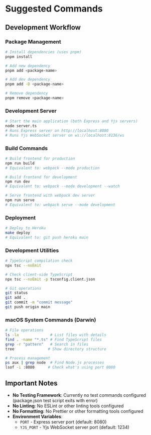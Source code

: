 # Suggested Commands

## Development Workflow

### Package Management
```bash
# Install dependencies (uses pnpm)
pnpm install

# Add new dependency
pnpm add <package-name>

# Add dev dependency  
pnpm add -D <package-name>

# Remove dependency
pnpm remove <package-name>
```

### Development Server
```bash
# Start the main application (both Express and Yjs servers)
node server.ts
# Runs Express server on http://localhost:8080
# Runs Yjs WebSocket server on ws://localhost:8136/ws
```

### Build Commands
```bash
# Build frontend for production
npm run build
# Equivalent to: webpack --mode production

# Build frontend for development  
npm run dev
# Equivalent to: webpack --mode development --watch

# Serve frontend with webpack dev server
npm run serve
# Equivalent to: webpack serve --mode development
```

### Deployment
```bash
# Deploy to Heroku
make deploy
# Equivalent to: git push heroku main
```

### Development Utilities
```bash
# TypeScript compilation check
npx tsc --noEmit

# Check client-side TypeScript
npx tsc --noEmit -p tsconfig.client.json

# Git operations
git status
git add .
git commit -m "commit message"
git push origin main
```

### macOS System Commands (Darwin)
```bash
# File operations
ls -la              # List files with details
find . -name "*.ts" # Find TypeScript files
grep -r "pattern"   # Search in files
tree               # Show directory structure

# Process management
ps aux | grep node  # Find Node.js processes
lsof -i :8080      # Check what's using port 8080
```

## Important Notes
- **No Testing Framework**: Currently no test commands configured (package.json test script exits with error)
- **No Linting**: No ESLint or other linting tools configured
- **No Formatting**: No Prettier or other formatting tools configured
- **Environment Variables**: 
  - `PORT` - Express server port (default: 8080)
  - `YJS_PORT` - Yjs WebSocket server port (default: 1234)